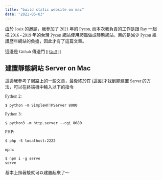 ```yaml
---
title: "build static website on mac"
date: "2021-05-03"
---
```


<style>
img{
    height: 700px;
}
p{
    font-family: "Microsoft JhengHei";
}
</style>

由於 Josix 的邀請，我參加了 2021 年的 Pycon, 而本次我負責的工作是跟 Ray 一起把 2016 - 2019 年的台灣 Pycon 網站使用爬蟲做成靜態網站，目的是減少 Pycon 維護歷年網站的負擔，因此才有了這篇文章。

這邊是 Github 傳送門 [| [Go!!](https://github.com/MozixReality/PyconWeb) |]

## 建置靜態網站 Server on Mac

這邊我參考了網路上的一些文章，最後終於在 ([這裏](https://rvm.io/))才找到能建置 Server 的方法，可以在終端機中輸入以下的指令

Python 2:
```
$ python -m SimpleHTTPServer 8000
```
Python 3:
```
$ python3 -m http.server --cgi 8080
```
PHP:
```
$ php -S localhost:2222
```
npm:
```
$ npm i -g serve
serve
```
基本上照著敲就可以建置起來了～
